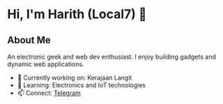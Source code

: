 # Hi, I'm Harith (Local7) 👋

## About Me
An electronic geek and web dev enthusiast. I enjoy building gadgets and dynamic web applications.

- 🔭 Currently working on: Kerajaan Langit
- 🌱 Learning: Electronics and IoT technologies
- 📫 Connect: [Telegram](https://t.me/harithwyd)

